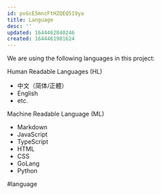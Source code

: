 ```yaml
---
id: pvGcE5mncFtHZQEQ519ya
title: Language
desc: ''
updated: 1644462840246
created: 1644461981624
---
```


We are using the following languages in this project:

Human Readable Languages (HL)
- 中文（简体/正體）
- English
- etc.

Machine Readable Language (ML)
- Markdown
- JavaScript
- TypeScript
- HTML
- CSS
- GoLang
- Python


#language 
